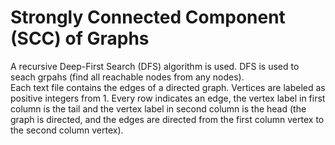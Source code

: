 # Strongly Connected Component (SCC) of Graphs
A recursive Deep-First Search (DFS) algorithm is used. DFS is used to seach grpahs (find all reachable nodes from any nodes).
<br>
Each text file contains the edges of a directed graph. Vertices are labeled as positive integers from 1. Every row indicates an edge, the vertex label in first column is the tail and the vertex label in second column is the head (the graph is directed, and the edges are directed from the first column vertex to the second column vertex).
